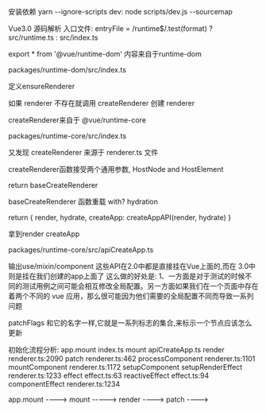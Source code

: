 安装依赖
yarn --ignore-scripts
dev: node scripts/dev.js --sourcemap

Vue3.0 源码解析
入口文件: entryFile = /runtime$/.test(format) ? src/runtime.ts : src/index.ts

export * from '@vue/runtime-dom' 内容来自于runtime-dom

packages/runtime-dom/src/index.ts

定义ensureRenderer

如果 renderer 不存在就调用 createRenderer 创建 renderer

createRenderer来自于 @vue/runtime-core

packages/runtime-core/src/index.ts

又发现 createRenderer 来源于 renderer.ts 文件

createRenderer函数接受两个通用参数, HostNode and HostElement

return baseCreateRenderer

baseCreateRenderer 函数重载 with? hydration

return { render, hydrate, createApp: createAppAPI(render, hydrate) }

拿到render createApp

packages/runtime-core/src/apiCreateApp.ts

输出use/mixin/component 这些API在2.0中都是直接挂在Vue上面的,而在 3.0中 则是挂在我们创建的app上面了 这么做的好处是: 1、一方面是对于测试的时候不同的测试用例之间可能会相互修改全局配置。另一方面如果我们在一个页面中存在着两个不同的 vue 应用，那么很可能因为他们需要的全局配置不同而导致一系列问题

patchFlags 和它的名字一样,它就是一系列标志的集合,来标示一个节点应该怎么更新



初始化流程分析:
app.mount                   index.ts
mount                       apiCreateApp.ts
render                      renderer.ts:2090
patch                       renderer.ts:462
processComponent            renderer.ts:1101
mountComponent              renderer.ts:1172
setupComponent
setupRenderEffect           renderer.ts:1233
effect                      effect.ts:63
reactiveEffect              effect.ts:94
componentEffect             renderer.ts:1234


app.mount ----> mount -----> render ----> patch ----> 